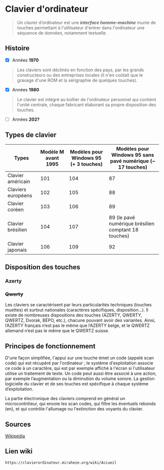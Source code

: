 # Clavier d'ordinateur

> Un clavier d’ordinateur est une **_interface homme-machine_** munie de touches permettant à l'utilisateur d'entrer dans l'ordinateur une séquence de données, notamment textuelle.



## Histoire

- [X] Années **1970**

> Les claviers sont déclinés en fonction des pays, par les grands constructeurs ou des entreprises locales (il n'en coûtait que le gravage d'une ROM et la sérigraphie de quelques touches).

- [X] Années **1980**

> Le clavier est intégré au boîtier de l'ordinateur personnel qui contient l'unité centrale, chaque fabricant élaborant sa propre disposition des touches. 

- [ ] Années **202?**

## Types de clavier

Types|Modèle M avant 1995|Modèles pour Windows 95 (+ 3 touches)|Modèles pour Windows 95 sans pavé numérique (− 17 touches)
|---|---|---|---|
| Clavier américain |101|104|87
| Claviers européens |102|105|88
| Clavier coréen    |103|106|89
| Clavier brésilien |104|107|89 (le pavé numérique brésilien comptant 18 touches)
| Clavier japonais  |106|109|92




## Disposition des touches

### Azerty

### ~~Qwerty~~

  
  
Les claviers se caractérisent par leurs particularités techniques (touches muettes) et surtout nationales (caractères spécifiques, disposition…). Il existe de nombreuses dispositions des touches (AZERTY, QWERTY, QWERTZ, Dvorak, BÉPO, etc.), chacune pouvant avoir des variantes. Ainsi, l’AZERTY français n’est pas le même que l’AZERTY belge, et le QWERTZ allemand n’est pas le même que le QWERTZ suisse.

## Principes de fonctionnement
D'une façon simplifiée, l'appui sur une touche émet un code (appelé scan code) qui est récupéré par l'ordinateur ; le système d'exploitation associe ce code à un caractère, qui est par exemple affiché à l'écran si l'utilisateur utilise un traitement de texte. Un code peut aussi être associé à une action, par exemple l’augmentation ou la diminution du volume sonore. La gestion logicielle du clavier et de ses touches est spécifique à chaque système d’exploitation.

La partie électronique des claviers comprend en général un microcontrôleur, qui envoie les scan codes, qui filtre les éventuels rebonds (en), et qui contrôle l'allumage ou l'extinction des voyants du clavier.

## Sources

[Wikipédia](https://fr.wikipedia.org/wiki/Clavier_d%27ordinateur)

## Lien wiki
``` 
https://clavierordinateur.miraheze.org/wiki/Accueil
```
